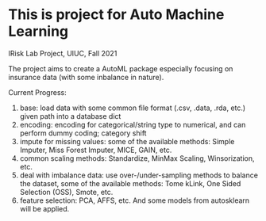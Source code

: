 # This is project for Auto Machine Learning

IRisk Lab Project, UIUC, Fall 2021

The project aims to create a AutoML package especially focusing on insurance data (with some inbalance in nature).

Current Progress:
1. base: load data with some common file format (.csv, .data, .rda, etc.) given path into a database dict
2. encoding: encoding for categorical/string type to numerical, and can perform dummy coding; category shift
3. impute for missing values: some of the available methods: Simple Imputer, Miss Forest Imputer, MICE, GAIN, etc.
4. common scaling methods: Standardize, MinMax Scaling, Winsorization, etc.
5. deal with imbalance data: use over-/under-sampling methods to balance the dataset, some of the available methods: Tome kLink, One Sided Selection (OSS), Smote, etc.
6. feature selection: PCA, AFFS, etc. And some models from autosklearn will be applied.
